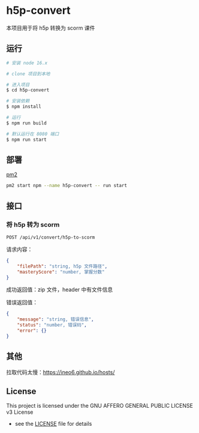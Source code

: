 # h5p-convert

本项目用于将 h5p 转换为 scorm 课件

## 运行

```bash
# 安装 node 16.x

# clone 项目到本地

# 进入项目
$ cd h5p-convert

# 安装依赖
$ npm install

# 运行
$ npm run build

# 默认运行在 8080 端口
$ npm run start
```

## 部署

[pm2](https://pm2.keymetrics.io/)

```bash
pm2 start npm --name h5p-convert -- run start
```

## 接口

### 将 h5p 转为 scorm

`POST /api/v1/convert/h5p-to-scorm`

请求内容：

```json
{
    "filePath": "string, h5p 文件路径",
    "masteryScore": "number, 掌握分数"
}
```

成功返回值：zip 文件，header 中有文件信息

错误返回值：

```json
{
    "message": "string, 错误信息",
    "status": "number, 错误码",
    "error": {}
}
```

## 其他

拉取代码太慢：<https://ineo6.github.io/hosts/>

## License

This project is licensed under the GNU AFFERO GENERAL PUBLIC LICENSE v3 License

- see the [LICENSE](LICENSE) file for details
